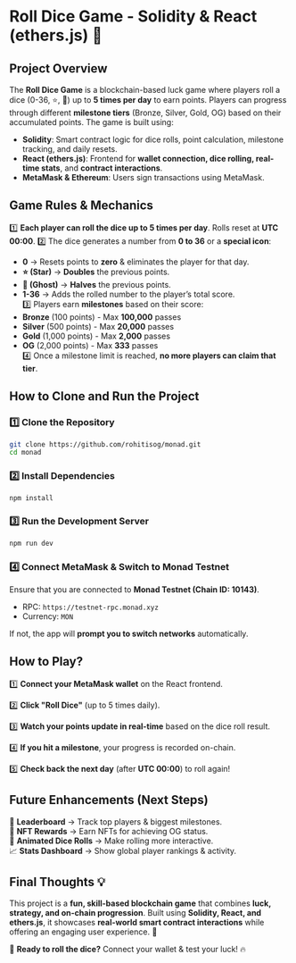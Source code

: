 # Roll Dice Game - Solidity & React (ethers.js) 🎲

## Project Overview
The **Roll Dice Game** is a blockchain-based luck game where players roll a dice (0-36, ⭐, 👻) up to **5 times per day** to earn points. Players can progress through different **milestone tiers** (Bronze, Silver, Gold, OG) based on their accumulated points. The game is built using:

- **Solidity**: Smart contract logic for dice rolls, point calculation, milestone tracking, and daily resets.
- **React (ethers.js)**: Frontend for **wallet connection, dice rolling, real-time stats**, and **contract interactions**.
- **MetaMask & Ethereum**: Users sign transactions using MetaMask.

## Game Rules & Mechanics

1️⃣ **Each player can roll the dice up to 5 times per day**. Rolls reset at **UTC 00:00**.
2️⃣ The dice generates a number from **0 to 36** or a **special icon**:  
   - **0** → Resets points to **zero** & eliminates the player for that day.  
   - **⭐ (Star)** → **Doubles** the previous points.  
   - **👻 (Ghost)** → **Halves** the previous points.  
   - **1-36** → Adds the rolled number to the player’s total score.  
3️⃣ Players earn **milestones** based on their score:
   - **Bronze** (100 points) - Max **100,000** passes  
   - **Silver** (500 points) - Max **20,000** passes  
   - **Gold** (1,000 points) - Max **2,000** passes  
   - **OG** (2,000 points) - Max **333** passes  
4️⃣ Once a milestone limit is reached, **no more players can claim that tier**.


## How to Clone and Run the Project

### 1️⃣ Clone the Repository
```sh
git clone https://github.com/rohitisog/monad.git
cd monad
```

### 2️⃣ Install Dependencies
```sh
npm install
```

### 3️⃣ Run the Development Server
```sh
npm run dev
```

### 4️⃣ Connect MetaMask & Switch to Monad Testnet
Ensure that you are connected to **Monad Testnet (Chain ID: 10143)**.
- RPC: `https://testnet-rpc.monad.xyz`
- Currency: `MON`

If not, the app will **prompt you to switch networks** automatically.

## How to Play?

1️⃣ **Connect your MetaMask wallet** on the React frontend.

2️⃣ **Click "Roll Dice"** (up to 5 times daily).

3️⃣ **Watch your points update in real-time** based on the dice roll result.

4️⃣ **If you hit a milestone**, your progress is recorded on-chain.

5️⃣ **Check back the next day** (after **UTC 00:00**) to roll again!

## Future Enhancements (Next Steps)

🚀 **Leaderboard** → Track top players & biggest milestones.  
🎁 **NFT Rewards** → Earn NFTs for achieving OG status.  
🎨 **Animated Dice Rolls** → Make rolling more interactive.  
📈 **Stats Dashboard** → Show global player rankings & activity.  

## Final Thoughts 💡
This project is a **fun, skill-based blockchain game** that combines **luck, strategy, and on-chain progression**. Built using **Solidity, React, and ethers.js**, it showcases **real-world smart contract interactions** while offering an engaging user experience. 🚀

🎲 **Ready to roll the dice?** Connect your wallet & test your luck! 🔥

